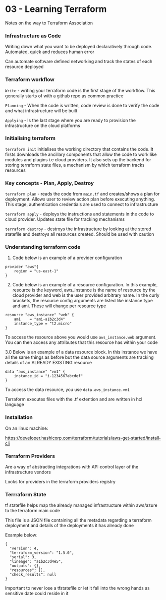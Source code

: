 # 03 - Learning Terraform 

Notes on the way to Terraform Association 

### Infrastructure as Code

Writing down what you want to be deployed declaratively through code. Automated, quick and reduces human error

Can automate software defined networking and track the states of each resource deployed 

### Terraform workflow

`Write` - writing your terraform code is the first stage of the workflow. This generally starts of with a github repo as common practice 

`Planning` - When the code is written, code review is done to verify the code and what infrastructure will be built 

`Applying` - Is the last stage where you are ready to provision the infrastructure on the cloud platforms

### Initialising terraform 

`terraform init` initialises the working directory that contains the code. It firsts downloads the ancillary components that allow the code to work like modules and plugins i.e cloud providers. It also sets up the backend for storing terraform state files, a mechanism by which terraform tracks resources 

### Key concepts - Plan, Apply, Destroy 

`terraform plan` -  reads the code from `main.tf` and creates/shows a plan for deployment. Allows user to review action plan before executing anything. This stage, authentication credentials are used to connect to infrastructure 

`terraform apply` -  deploys the instructions and statements in the code to cloud provider. Updates state file for tracking mechanisms 

`terraform destroy` - destroys the infrastructure by looking at the stored statefile and destroys all resources created. Should be used with caution

### Understanding terraform code

01. Code below is an example of a provider configuration

```
provider "aws"{
    region = "us-east-1"
}
```

02. Code below is an example of a resource configuration. In this example, resource is the keyword, aws_instance is the name of resource by the cloud provider and web is the user provided arbitrary name. In the curly brackets, the resource config arguments are listed like instance type and ami. These will change per resource type 

```
resource "aws_instance" "web" {
    ami    = "ami-a1b2c3d4"
    instance_type = "t2.micro"
}
```

To access the resource above you would use `aws_instance.web` argument. You can then access any attributes that this resource has within your code 

3.0 Below is an example of a data resource block. In this instance we have all the same things as before but the data source arguments are tracking details of an ALREADY EXISTING resource 

```
data "aws_instance" "vm1" {
    instance_id = "i-1234567abcdef"
}
```

To access the data resource, you use `data.aws_instance.vm1` 

Terraform executes files with the .tf extention and are written in hcl language 

### Installation 

On an linux machine: 

https://developer.hashicorp.com/terraform/tutorials/aws-get-started/install-cli

### Terraform Providers

Are a way of abstracting integrations with API control layer of the infrastructure vendors 

Looks for providers in the terraform providers registry

### Terrraform State

tf statefile helps map the already managed infrastructure within aws/azure to the terraform main code 

This file is a JSON file containing all the metadata regarding a terraform deployment and details of the deployments it has already done

Example below: 
```
{
  "version": 4,
  "terraform_version": "1.5.0",
  "serial": 3,
  "lineage": "a1b2c3d4e5",
  "outputs": {},
  "resources": [],
  "check_results": null
}
```

Important to never lose a tfstatefile or let it fall into the wrong hands as sensitive date could reside in it


